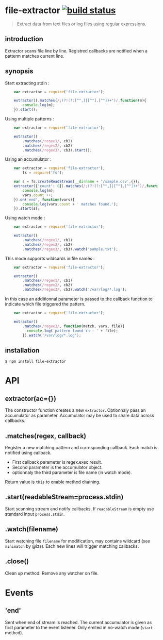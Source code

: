 
file-extractor [![build status](https://secure.travis-ci.org/jcreigno/nodejs-file-extractor.png)](http://travis-ci.org/jcreigno/nodejs-file-extractor)
=========

> Extract data from text files or log files using regular expressions.

introduction
------------
Extractor scans file line by line. Registred callbacks are notified when a patterm matches current line.

synopsis
--------
Start extracting stdin :

```javascript
    var extractor = require('file-extractor');

    extractor().matches(/;(?!(?:[^",]|[^"],[^"])+")/,function(m){
        console.log(m);
    }).start();
```  
Using multiple patterns :

```javascript
    var extractor = require('file-extractor');

    extractor()
        .matches(/regex1/, cb1)
        .matches(/regex2/, cb2)
        .matches(/regex3/, cb3).start();
```  

Using an accumulator :

```javascript
    var extractor = require('file-extractor'),
        fs = require('fs');

    var s = fs.createReadStream(__dirname + '/sample.csv',{});
    extractor({'count': 0}).matches(/;(?!(?:[^",]|[^"],[^"])+")/,function(m, vars){
        console.log(m);
        vars.count ++;
    }).on('end', function(vars){
        console.log(vars.count + ' matches found.');
    }).start(s);
```  

Using watch mode :

```javascript
    var extractor = require('file-extractor');

    extractor()
        .matches(/regex1/, cb1)
        .matches(/regex2/, cb2)
        .matches(/regex3/, cb3).watch('sample.txt');
```
This mode supports wildcards in file names :
```javascript
    var extractor = require('file-extractor');

    extractor()
        .matches(/regex1/, cb1)
        .matches(/regex2/, cb2)
        .matches(/regex3/, cb3).watch('/var/log/*.log');
```

In this case an additionnal parameter is passed to the callback function to indicate which file triggered the pattern.
```javascript
    var extractor = require('file-extractor');

    extractor()
        .matches(/regex3/, function(match, vars, file){
          console.log('pattern found in : ' + file);
        }).watch('/var/log/*.log');
```


installation
------------

    $ npm install file-extractor

API
===

extractor(ac={})
----------------
The constructor function creates a new `extractor`. Optionnaly pass an accumulator as parameter.
Accumulator may be used to share data across callbacks.


.matches(regex, callback)
--------------------------
Register a new matching pattern and corresponding callback. Each match is notified using callback. 

* First callback parameter is regex.exec result.
* Second parameter is the accumulator object.
* optionnaly the third parameter is file name (in watch mode).

Return value is `this` to enable method chaining.

.start(readableStream=process.stdin)
------------------------------------
Start scanning stream and notify callbacks. If `readableStream` is empty use standard input `process.stdin`.

.watch(filename)
------------------------------------
Start watching file `filename` for modification, may contains wildcard (see `minimatch` by @izs). Each new lines will trigger matching callbacks.

.close()
------------------------------------
Clean up method. Remove any watcher on file.

Events
======

'end'
-----
Sent when end of stream is reached. The current accumulator is given as first parameter to the event listener. Only emited in no-watch mode (`start` method).

